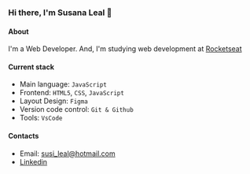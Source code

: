 ### Hi there, I'm Susana Leal 👋

#### About

I'm a Web Developer. And, I'm studying web development at [Rocketseat](https://www.rocketseat.com.br/)

#### Current stack

- Main language: `JavaScript`
- Frontend: `HTML5`, `CSS`, `JavaScript`
- Layout Design: `Figma`
- Version code control: `Git & Github`
- Tools: `VsCode`

#### Contacts

- Email: susi_leal@hotmail.com
- [Linkedin](https://www.linkedin.com/in/susana-leal-dias-ribeiro/)
